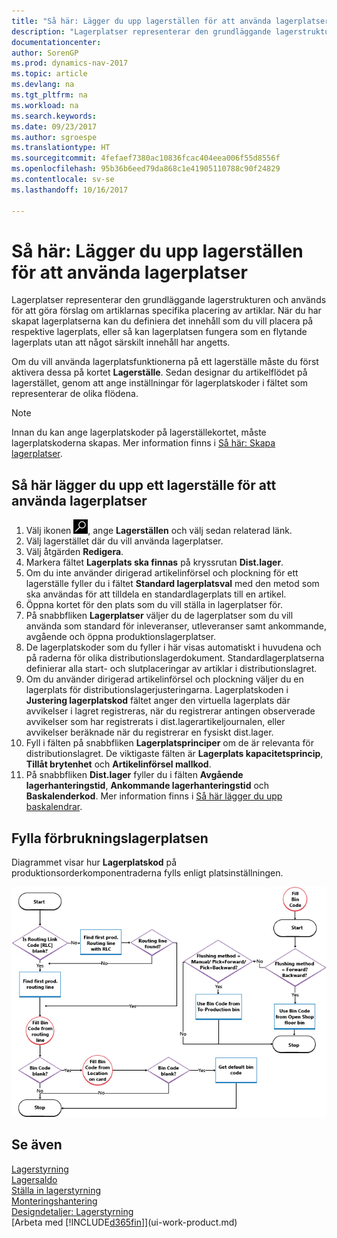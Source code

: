 ```yaml
---
title: "Så här: Lägger du upp lagerställen för att använda lagerplatser"
description: "Lagerplatser representerar den grundläggande lagerstrukturen och används för att göra förslag om artiklarnas specifika placering av artiklar. När du har skapat lagerplatserna kan du definiera det innehåll som du vill placera på respektive lagerplats, eller så kan lagerplatsen fungera som en flytande lagerplats utan att något särskilt innehåll har angetts."
documentationcenter: 
author: SorenGP
ms.prod: dynamics-nav-2017
ms.topic: article
ms.devlang: na
ms.tgt_pltfrm: na
ms.workload: na
ms.search.keywords: 
ms.date: 09/23/2017
ms.author: sgroespe
ms.translationtype: HT
ms.sourcegitcommit: 4fefaef7380ac10836fcac404eea006f55d8556f
ms.openlocfilehash: 95b36b6eed79da868c1e41905110788c90f24829
ms.contentlocale: sv-se
ms.lasthandoff: 10/16/2017

---
```

# <a name="how-to-set-up-locations-to-use-bins"></a>Så här: Lägger du upp lagerställen för att använda lagerplatser
Lagerplatser representerar den grundläggande lagerstrukturen och används för att göra förslag om artiklarnas specifika placering av artiklar. När du har skapat lagerplatserna kan du definiera det innehåll som du vill placera på respektive lagerplats, eller så kan lagerplatsen fungera som en flytande lagerplats utan att något särskilt innehåll har angetts.  

Om du vill använda lagerplatsfunktionerna på ett lagerställe måste du först aktivera dessa på kortet **Lagerställe**. Sedan designar du artikelflödet på lagerstället, genom att ange inställningar för lagerplatskoder i fältet som representerar de olika flödena.  

> [!NOTE]  
>  Innan du kan ange lagerplatskoder på lagerställekortet, måste lagerplatskoderna skapas. Mer information finns i [Så här: Skapa lagerplatser](warehouse-how-to-create-individual-bins.md).  

## <a name="to-set-up-a-location-to-use-bins"></a>Så här lägger du upp ett lagerställe för att använda lagerplatser  
1.  Välj ikonen ![Söka efter sida eller rapport](media/ui-search/search_small.png "ikonen Söka efter sida eller rapport"), ange **Lagerställen** och välj sedan relaterad länk.  
2.  Välj lagerstället där du vill använda lagerplatser.  
3.  Välj åtgärden **Redigera**.  
4.  Markera fältet **Lagerplats ska finnas** på kryssrutan **Dist.lager**.  
5.  Om du inte använder dirigerad artikelinförsel och plockning för ett lagerställe fyller du i fältet **Standard lagerplatsval** med den metod som ska användas för att tilldela en standardlagerplats till en artikel.  
6.  Öppna kortet för den plats som du vill ställa in lagerplatser för.
7.  På snabbfliken **Lagerplatser** väljer du de lagerplatser som du vill använda som standard för inleveranser, utleveranser samt ankommande, avgående och öppna produktionslagerplatser.  
8.  De lagerplatskoder som du fyller i här visas automatiskt i huvudena och på raderna för olika distributionslagerdokument. Standardlagerplatserna definierar alla start- och slutplaceringar av artiklar i distributionslagret.  
9.  Om du använder dirigerad artikelinförsel och plockning väljer du en lagerplats för distributionslagerjusteringarna. Lagerplatskoden i **Justering lagerplatskod** fältet anger den virtuella lagerplats där avvikelser i lagret registreras, när du registrerar antingen observerade avvikelser som har registrerats i dist.lagerartikeljournalen, eller avvikelser beräknade när du registrerar en fysiskt dist.lager.  
10. Fyll i fälten på snabbfliken **Lagerplatsprinciper** om de är relevanta för distributionslagret. De viktigaste fälten är **Lagerplats kapacitetsprincip**, **Tillåt brytenhet** och **Artikelinförsel mallkod**.  
11. På snabbfliken **Dist.lager** fyller du i fälten **Avgående lagerhanteringstid**, **Ankommande lagerhanteringstid** och **Baskalenderkod**. Mer information finns i [Så här lägger du upp baskalendrar](across-how-to-assign-base-calendars.md).

## <a name="filling-the-consumption-bin"></a>Fylla förbrukningslagerplatsen
Diagrammet visar hur **Lagerplatskod** på produktionsorderkomponentraderna fylls enligt platsinställningen.

![Flödesschema för lagerplats](media/binflow.png "BinFlow")  

## <a name="see-also"></a>Se även
[Lagerstyrning](warehouse-manage-warehouse.md)  
[Lagersaldo](inventory-manage-inventory.md)  
[Ställa in lagerstyrning](warehouse-setup-warehouse.md)     
[Monteringshantering](assembly-assemble-items.md)    
[Designdetaljer: Lagerstyrning](design-details-warehouse-management.md)  
[Arbeta med [!INCLUDE[d365fin](includes/d365fin_md.md)]](ui-work-product.md)

